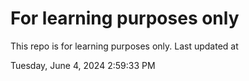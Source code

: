 # For learning purposes only
This repo is for learning purposes only.
Last updated at

Tuesday, June 4, 2024 2:59:33 PM


